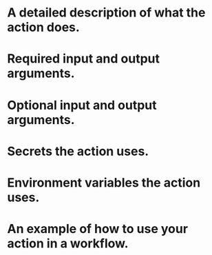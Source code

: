 # A detailed description of what the action does.


# Required input and output arguments.


# Optional input and output arguments.


# Secrets the action uses.


# Environment variables the action uses.


# An example of how to use your action in a workflow.